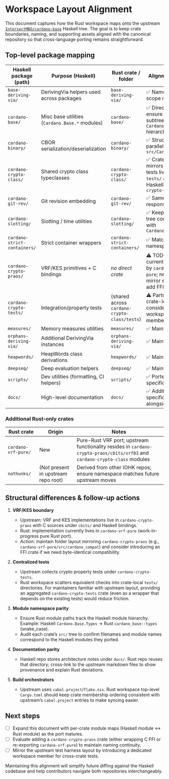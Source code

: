 # Workspace Layout Alignment

This document captures how the Rust workspace maps onto the upstream
[`IntersectMBO/cardano-base`](https://github.com/IntersectMBO/cardano-base)
Haskell tree. The goal is to keep crate boundaries, naming, and supporting
assets aligned with the canonical repository so that cross-language porting
remains straightforward.

## Top-level package mapping

| Haskell package (path) | Purpose (Haskell) | Rust crate / folder | Alignment status |
| --- | --- | --- | --- |
| `base-deriving-via/` | DerivingVia helpers used across packages | `base-deriving-via/` | ✅ Names and scope match |
| `cardano-base/` | Misc base utilities (`Cardano.Base.*` modules) | `cardano-base/` | ✅ Direct port; ensure module subtrees mirror `Cardano/Base` hierarchy |
| `cardano-binary/` | CBOR serialization/deserialization | `cardano-binary/` | ✅ Structure parallels Haskell `src/Cardano/Binary` |
| `cardano-crypto-class/` | Shared crypto class typeclasses | `cardano-crypto-class/` | ✅ Crate layout mirrors upstream; tests live under `tests/` analogue to Haskell `cardano-crypto-tests` |
| `cardano-git-rev/` | Git revision embedding | `cardano-git-rev/` | ✅ Same responsibility |
| `cardano-slotting/` | Slotting / time utilities | `cardano-slotting/` | ✅ Keep module tree consistent with `Cardano.Slotting.*` |
| `cardano-strict-containers/` | Strict container wrappers | `cardano-strict-containers/` | ✅ Matching namespace |
| `cardano-crypto-praos/` | VRF/KES primitives + C bindings | _no direct crate_ | ⚠️ TODO – currently replaced by `cardano-vrf-pure`; need to mirror structure or add FFI crate |
| `cardano-crypto-tests/` | Integration/property tests | (shared across `cardano-crypto-class/tests`) | ⚠️ Parts folded into crate-level tests; consider dedicated workspace member |
| `measures/` | Memory measures utilities | `measures/` | ✅ Maintained |
| `orphans-deriving-via/` | Additional DerivingVia instances | `orphans-deriving-via/` | ✅ Maintained |
| `heapwords/` | HeapWords class derivations | `heapwords/` | ✅ Maintained |
| `deepseq/` | Deep evaluation helpers | `deepseq/` | ✅ Maintained |
| `scripts/` | Dev utilities (formatting, CI helpers) | `scripts/` | ✅ Ported with Rust specific tooling |
| `docs/` | High-level documentation | `docs/` | ✅ Additional Rust-specific notes live alongside |

### Additional Rust-only crates

| Rust crate | Origin | Notes |
| --- | --- | --- |
| `cardano-vrf-pure/` | New | Pure-Rust VRF port; upstream functionality resides in `cardano-crypto-praos/cbits/vrf03` and `cardano-crypto-class` modules |
| `nothunks/` | (Not present in upstream repo root) | Derived from other IOHK repos; ensure namespace matches future upstream moves |

## Structural differences & follow-up actions

1. **VRF/KES boundary**
   - Upstream: VRF and KES implementations live in `cardano-crypto-praos` with C sources under `cbits/` and Haskell bindings.
   - Rust: implementation currently lives in `cardano-vrf-pure` (work-in-progress pure Rust port).
   - _Action_: maintain folder layout mirroring `cardano-crypto-praos` (e.g., `cardano-vrf-pure/src/cardano_compat`) and consider introducing an FFI crate if we need byte-identical compatibility.

2. **Centralized tests**
   - Upstream collects crypto property tests under `cardano-crypto-tests`.
   - Rust workspace scatters equivalent checks into crate-local `tests/` directories. For maintainers familiar with upstream layout, providing an aggregated `cardano-crypto-tests` crate (even as a wrapper that depends on the existing tests) would reduce friction.

3. **Module namespace parity**
   - Ensure Rust module paths track the Haskell module hierarchy. Example: Haskell `Cardano.Base.Types` → Rust `cardano_base::types` (snake_case).
   - Audit each crate’s `src/` tree to confirm filenames and module names correspond to the Haskell modules they ported.

4. **Documentation parity**
   - Haskell repo stores architecture notes under `docs/`. Rust repo reuses that directory; cross-link to the upstream markdown files to show provenance and explain Rust deviations.

5. **Build orchestrators**
   - Upstream uses `cabal.project`/`flake.nix`. Rust workspace top-level `Cargo.toml` should keep crate membership ordering consistent with upstream’s `cabal.project` entries to make syncing easier.

## Next steps

- [ ] Expand this document with per-crate module maps (Haskell module ↔ Rust module) as the port matures.
- [ ] Evaluate adding a `cardano-crypto-praos` crate (either wrapping C FFI or re-exporting `cardano-vrf-pure`) to maintain naming continuity.
- [ ] Mirror the upstream test harness layout by introducing a dedicated workspace member for cross-crate tests.

Maintaining this alignment will simplify future diffing against the Haskell codebase and help contributors navigate both repositories interchangeably.
